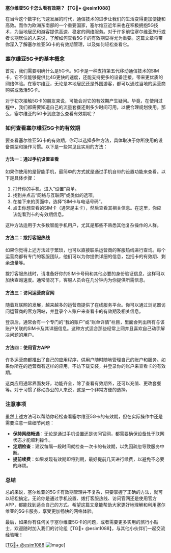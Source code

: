 **塞尔维亚5G卡怎么看有效期？【TG💪+ @esim1088】**

在当今这个数字化飞速发展的时代，通信技术的进步让我们的生活变得更加便捷和高效。而作为欧洲东南部的一个重要国家，塞尔维亚近年来也在积极拥抱5G技术，为当地居民和游客提供高速、稳定的网络服务。对于许多前往塞尔维亚旅行或者长期居住的人来说，了解如何查看5G卡的有效期显得尤为重要。这篇文章将带你深入了解塞尔维亚5G卡的有效期管理，以及如何轻松查看它。

### 塞尔维亚5G卡的基本概念

首先，我们需要明确什么是5G卡。5G卡是一种支持第五代移动通信技术的SIM卡，它不仅能够提供比4G更快的速度，还能支持更多的设备连接，带来更优质的网络体验。在塞尔维亚，无论是本地居民还是外国游客，都可以通过当地的运营商购买或激活5G卡。

对于初次接触5G卡的朋友来说，可能会对它的有效期产生疑问。毕竟，在使用过程中，我们都需要知道自己的流量套餐还剩多少时间可用，以便合理规划使用。那么，塞尔维亚的5G卡到底怎么查看有效期呢？

### 如何查看塞尔维亚5G卡的有效期

要查看塞尔维亚5G卡的有效期，你可以选择多种方法，具体取决于你所使用的设备类型和操作习惯。以下是一些常见且实用的方法：

#### 方法一：通过手机设置查看

如果你使用的是智能手机，最简单的方式就是通过手机自带的设置功能来查看。以下是具体步骤：

1. 打开你的手机，进入“设置”菜单。
2. 找到并点击“网络与互联网”或类似的选项。
3. 在接下来的页面中，选择“SIM卡与电话号码”。
4. 点击你想查看的SIM卡（通常是主卡），然后查看其相关信息。在这里，你应该能看到卡的有效期信息。

这种方法适用于大多数智能手机用户，尤其是那些不熟悉其他复杂操作的人群。

#### 方法二：拨打客服热线

如果你觉得上述方法过于繁琐，也可以直接联系运营商的客服热线进行查询。每个运营商都有专门的客服团队，他们可以为你提供详细的信息，包括卡的有效期、剩余流量等。

拨打客服热线时，请准备好你的SIM卡号码和其他必要的身份验证信息，这样可以加快查询速度。通常情况下，客服人员会在几分钟内为你提供所需信息。

#### 方法三：访问运营商官网

随着互联网的发展，越来越多的运营商提供了在线服务平台。你可以通过浏览器访问运营商的官方网站，并登录个人账户来查看卡的有效期及相关信息。

登录后，通常会有一个专门的“我的账户”或“账单详情”栏目，里面会列出所有与该账户关联的SIM卡及其详细信息。这种方式适合那些经常上网并且喜欢自己动手解决问题的用户。

#### 方法四：使用官方APP

许多运营商都推出了自己的应用程序，供用户随时随地管理自己的账户和服务。如果你所在的运营商有这样的应用，不妨下载安装，并登录你的账户来查看卡的有效期。

这类应用通常界面友好，功能齐全，除了查看有效期外，还可以充值、更改套餐等。对于习惯了移动办公的人来说，这是一个非常方便的选择。

### 注意事项

虽然上述方法可以帮助你轻松查看塞尔维亚5G卡的有效期，但在实际操作中还是需要注意一些细节问题：

- **保持网络畅通**：无论是通过手机设置还是访问官网，都需要确保设备处于联网状态才能顺利操作。
- **定期检查**：建议每隔一段时间就检查一次卡的有效期，以免因疏忽导致服务中断。
- **提前续费**：如果发现有效期即将到期，最好提前几天进行续费，以避免不必要的麻烦。

### 总结

总的来说，塞尔维亚的5G卡有效期管理并不复杂，只要掌握了正确的方法，就可以轻松搞定。无论你是通过手机设置、拨打客服热线、访问官网还是使用官方APP，都能找到适合自己的方式。希望这篇文章能帮助大家更好地理解和利用塞尔维亚的5G卡服务，享受更加畅快的网络体验。

最后，如果你有任何关于塞尔维亚5G卡的问题，或者需要更多实用的旅行小贴士，欢迎随时加入我们的讨论组【TG💪+ @esim1088】，与其他小伙伴们一起交流经验哦！

[[TG💪+ @esim1088](https://t.me/s/esim1088) ![Image](https://i.postimg.cc/4NQfJmqS/Snipaste-2025-05-13-00-14-12.png)]
